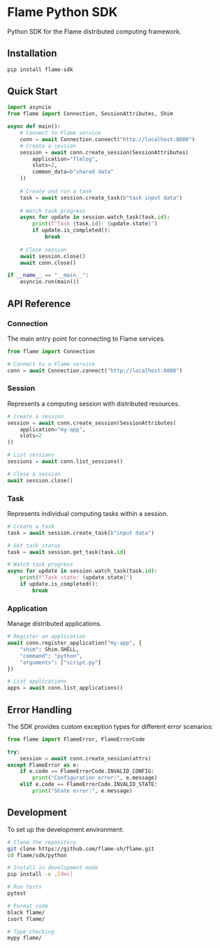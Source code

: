 # Flame Python SDK

Python SDK for the Flame distributed computing framework.

## Installation

```bash
pip install flame-sdk
```

## Quick Start

```python
import asyncio
from flame import Connection, SessionAttributes, Shim

async def main():
    # Connect to Flame service
    conn = await Connection.connect("http://localhost:8080")
    # Create a session
    session = await conn.create_session(SessionAttributes(
        application="flmlog",
        slots=2,
        common_data=b"shared data"
    ))
    
    # Create and run a task
    task = await session.create_task(b"task input data")
    
    # Watch task progress
    async for update in session.watch_task(task.id):
        print(f"Task {task.id}: {update.state}")
        if update.is_completed():
            break
    
    # Close session
    await session.close()
    await conn.close()

if __name__ == "__main__":
    asyncio.run(main())
```

## API Reference

### Connection

The main entry point for connecting to Flame services.

```python
from flame import Connection

# Connect to a Flame service
conn = await Connection.connect("http://localhost:8080")
```

### Session

Represents a computing session with distributed resources.

```python
# Create a session
session = await conn.create_session(SessionAttributes(
    application="my-app",
    slots=2
))

# List sessions
sessions = await conn.list_sessions()

# Close a session
await session.close()
```

### Task

Represents individual computing tasks within a session.

```python
# Create a task
task = await session.create_task(b"input data")

# Get task status
task = await session.get_task(task.id)

# Watch task progress
async for update in session.watch_task(task.id):
    print(f"Task state: {update.state}")
    if update.is_completed():
        break
```

### Application

Manage distributed applications.

```python
# Register an application
await conn.register_application("my-app", {
    "shim": Shim.SHELL,
    "command": "python",
    "arguments": ["script.py"]
})

# List applications
apps = await conn.list_applications()
```

## Error Handling

The SDK provides custom exception types for different error scenarios:

```python
from flame import FlameError, FlameErrorCode

try:
    session = await conn.create_session(attrs)
except FlameError as e:
    if e.code == FlameErrorCode.INVALID_CONFIG:
        print("Configuration error:", e.message)
    elif e.code == FlameErrorCode.INVALID_STATE:
        print("State error:", e.message)
```

## Development

To set up the development environment:

```bash
# Clone the repository
git clone https://github.com/flame-sh/flame.git
cd flame/sdk/python

# Install in development mode
pip install -e .[dev]

# Run tests
pytest

# Format code
black flame/
isort flame/

# Type checking
mypy flame/
``` 